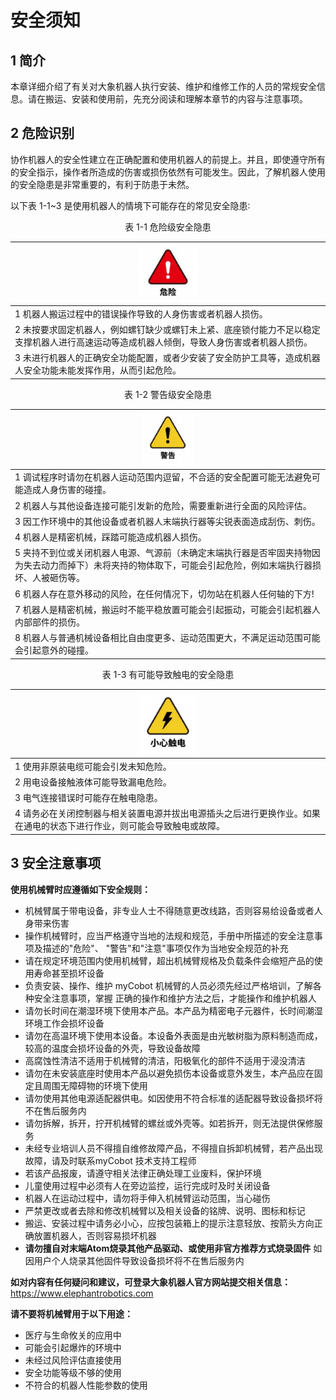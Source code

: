 # 安全须知

## 1 简介

  本章详细介绍了有关对大象机器人执行安装、维护和维修工作的人员的常规安全信息。请在搬运、安装和使用前，先充分阅读和理解本章节的内容与注意事项。

## 2 危险识别

  协作机器人的安全性建立在正确配置和使用机器人的前提上。并且，即使遵守所有的安全指示，操作者所造成的伤害或损伤依然有可能发生。因此，了解机器人使用的安全隐患是非常重要的，有利于防患于未然。

  以下表 1-1~3 是使用机器人的情境下可能存在的常见安全隐患∶

<center>表 1-1 危险级安全隐患</center>

| <div align=center><img src="../resourse/4-BasicApplication/4.0/danger.png" style="zoom:80%;" /></div>| 
| :--- |
| 1 机器人搬运过程中的错误操作导致的人身伤害或者机器人损伤。 |
| 2 未按要求固定机器人，例如螺钉缺少或螺钉未上紧、底座锁付能力不足以稳定支撑机器人进行高速运动等造成机器人倾倒，导致人身伤害或者机器人损伤。 |
| 3 未进行机器人的正确安全功能配置，或者少安装了安全防护工具等，造成机器人安全功能未能发挥作用，从而引起危险。 |

<center>表 1-2 警告级安全隐患</center>

| <div align=center><img src="../resourse/4-BasicApplication/4.0/warning.png" style="zoom:80%;" /></div>| 
| :--- |
| 1 调试程序时请勿在机器人运动范围内逗留，不合适的安全配置可能无法避免可能造成人身伤害的碰撞。 |
| 2 机器人与其他设备连接可能引发新的危险，需要重新进行全面的风险评估。 |
| 3 因工作环境中的其他设备或者机器人末端执行器等尖锐表面造成刮伤、刺伤。 |
| 4 机器人是精密机械，踩踏可能造成机器人损伤。 |
| 5 夹持不到位或关闭机器人电源、气源前（未确定末端执行器是否牢固夹持物因为失去动力而掉下）未将夹持的物体取下，可能会引起危险，例如末端执行器损坏、人被砸伤等。 |
| 6 机器人存在意外移动的风险，在任何情况下，切勿站在机器人任何轴的下方! |
| 7 机器人是精密机械，搬运时不能平稳放置可能会引起振动，可能会引起机器人内部部件的损伤。 |
| 8 机器人与普通机械设备相比自由度更多、运动范围更大，不满足运动范围可能会引起意外的碰撞。 |

<center>表 1-3 有可能导致触电的安全隐患</center>

| <div align=center><img src="../resourse/4-BasicApplication/4.0/careful.png" style="zoom:80%;" /></div>| 
| :--- |
| 1 使用非原装电缆可能会引发未知危险。 |
| 2 用电设备接触液体可能导致漏电危险。 |
| 3 电气连接错误时可能存在触电隐患。 |
| 4 请务必在关闭控制器与相关装置电源并拔出电源插头之后进行更换作业。如果在通电的状态下进行作业，则可能会导致触电或故障。 |

## 3 安全注意事项

**使用机械臂时应遵循如下安全规则：**

- 机械臂属于带电设备，非专业人士不得随意更改线路，否则容易给设备或者人身带来伤害
- 操作机械臂时，应当严格遵守当地的法规和规范，手册中所描述的安全注意事项及描述的"危险"、 "警告"和"注意"事项仅作为当地安全规范的补充
- 请在规定环境范围内使用机械臂，超出机械臂规格及负载条件会缩短产品的使用寿命甚至损坏设备
- 负责安装、操作、维护 myCobot 机械臂的人员必须先经过严格培训，了解各种安全注意事项，掌握 正确的操作和维护方法之后，才能操作和维护机器人
- 请勿长时间在潮湿环境下使用本产品。本产品为精密电子元器件，长时间潮湿环境工作会损坏设备
-  请勿在高温环境下使用本设备。本设备外表面是由光敏树脂为原料制造而成，较高的温度会损坏设备的外壳，导致设备故障
- 高腐蚀性清洁不适用于机械臂的清洁，阳极氧化的部件不适用于浸没清洁
-  请勿在未安装底座时使用本产品以避免损伤本设备或意外发生，本产品应在固定且周围无障碍物的环境下使用
-  请勿使用其他电源适配器供电。如因使用不符合标准的适配器导致设备损坏将不在售后服务内
-  请勿拆解，拆开，拧开机械臂的螺丝或外壳等。如若拆开，则无法提供保修服务
-  未经专业培训人员不得擅自维修故障产品，不得擅自拆卸机械臂，若产品出现故障，请及时联系myCobot 技术支持工程师
-  若该产品报废，请遵守相关法律正确处理工业废料，保护环境
-  儿童使用过程中必须有人在旁边监控，运行完成时及时关闭设备
-  机器人在运动过程中，请勿将手伸入机械臂运动范围，当心碰伤
- 严禁更改或者去除和修改机械臂以及相关设备的铭牌、说明、图标和标记
-  搬运、安装过程中请务必小心，应按包装箱上的提示注意轻放、按箭头方向正确放置机器人，否则容易损坏机器
- **请勿擅自对末端Atom烧录其他产品驱动、或使用非官方推荐方式烧录固件** 如因用户个人烧录其他固件导致设备损坏将不在售后服务内

**如对内容有任何疑问和建议，可登录大象机器人官方网站提交相关信息：**
https://www.elephantrobotics.com

**请不要将机械臂用于以下用途：**

-  医疗与生命攸关的应用中
-  可能会引起爆炸的环境中
-  未经过风险评估直接使用
-  安全功能等级不够的使用
-  不符合的机器人性能参数的使用